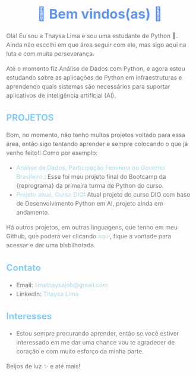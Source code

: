 <style>
  h1 {
    color: #6495ED;
    font-size: 36px;
    text-align: center;
  }
  
  h2 {
    color: #87CEFA;
    font-size: 24px;
  }
  
  p {
    color: #777;
    font-size: 16px;
    line-height: 1.5;
  }
  
  ul {
    color: #777;
    font-size: 16px;
    line-height: 1.5;
  }
  
  a {
    color: #ADD8E6;
    text-decoration: none;
  }
</style>

# 🌻 Bem vindos(as) 🌻

Olá! Eu sou a Thaysa Lima e sou uma estudante de Python 🐍. Ainda não escolhi em que área seguir com ele, mas sigo aqui na luta e com muita perseverança. 

Até o momento fiz Análise de Dados com Python, e agora estou estudando sobre as aplicações de Python em infraestruturas e aprendendo quais sistemas são necessários para suportar aplicativos de inteligência artificial (AI).

## PROJETOS 

Bom, no momento, não tenho muitos projetos voltado para essa área, então sigo tentando aprender e sempre colocando o que já venho feito!! Como por exemplo: 

- [Análise de Dados, Participação Feminina no Governo Brasileiro.](https://github.com/ThaysaLima/Projeto_FinalOn26): Esse foi meu  projeto final do Bootcamp da {reprograma} da primeira turma de Python do curso. 
- [Projeto atual, Curso DIO](https://github.com/ThaysaLima/dio_python_backend_DevAI): Atual projeto do curso DIO com base de Desenvolvimento Python em AI, projeto ainda em andamento. 

Há outros projetos, em outras linguagens, que tenho em meu Github, que poderá ver clicando [aqui](https://github.com/ThaysaLima?tab=repositories), fique a vontade para acessar e dar uma bisbilhotada. 

## Contato

- Email: limathaysajob@gmail.com
- Linkedln: [Thaysa Lima](https://www.linkedin.com/in/thaysa-lima/)

## Interesses

- Estou sempre procurando aprender, então se você estiver interessado em me dar uma chance vou te agradecer de coração e com muito esforço da minha parte.

Beijos de luz ✨ e até mais! 